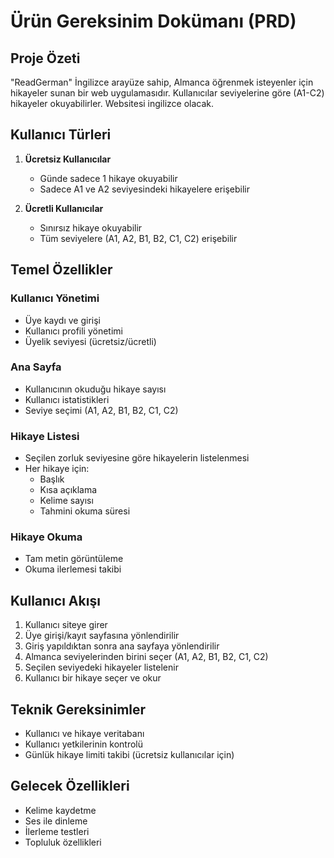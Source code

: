 # Ürün Gereksinim Dokümanı (PRD)

## Proje Özeti
"ReadGerman" İngilizce arayüze sahip, Almanca öğrenmek isteyenler için hikayeler sunan bir web uygulamasıdır. Kullanıcılar seviyelerine göre (A1-C2) hikayeler okuyabilirler. Websitesi ingilizce olacak.

## Kullanıcı Türleri
1. **Ücretsiz Kullanıcılar**
   - Günde sadece 1 hikaye okuyabilir
   - Sadece A1 ve A2 seviyesindeki hikayelere erişebilir

2. **Ücretli Kullanıcılar**
   - Sınırsız hikaye okuyabilir
   - Tüm seviyelere (A1, A2, B1, B2, C1, C2) erişebilir

## Temel Özellikler

### Kullanıcı Yönetimi
- Üye kaydı ve girişi 
- Kullanıcı profili yönetimi
- Üyelik seviyesi (ücretsiz/ücretli)

### Ana Sayfa
- Kullanıcının okuduğu hikaye sayısı
- Kullanıcı istatistikleri
- Seviye seçimi (A1, A2, B1, B2, C1, C2)

### Hikaye Listesi
- Seçilen zorluk seviyesine göre hikayelerin listelenmesi
- Her hikaye için:
  - Başlık
  - Kısa açıklama
  - Kelime sayısı
  - Tahmini okuma süresi

### Hikaye Okuma
- Tam metin görüntüleme
- Okuma ilerlemesi takibi

## Kullanıcı Akışı
1. Kullanıcı siteye girer
2. Üye girişi/kayıt sayfasına yönlendirilir
3. Giriş yapıldıktan sonra ana sayfaya yönlendirilir
4. Almanca seviyelerinden birini seçer (A1, A2, B1, B2, C1, C2)
5. Seçilen seviyedeki hikayeler listelenir
6. Kullanıcı bir hikaye seçer ve okur

## Teknik Gereksinimler

- Kullanıcı ve hikaye veritabanı
- Kullanıcı yetkilerinin kontrolü
- Günlük hikaye limiti takibi (ücretsiz kullanıcılar için)

## Gelecek Özellikleri
- Kelime kaydetme
- Ses ile dinleme
- İlerleme testleri
- Topluluk özellikleri
